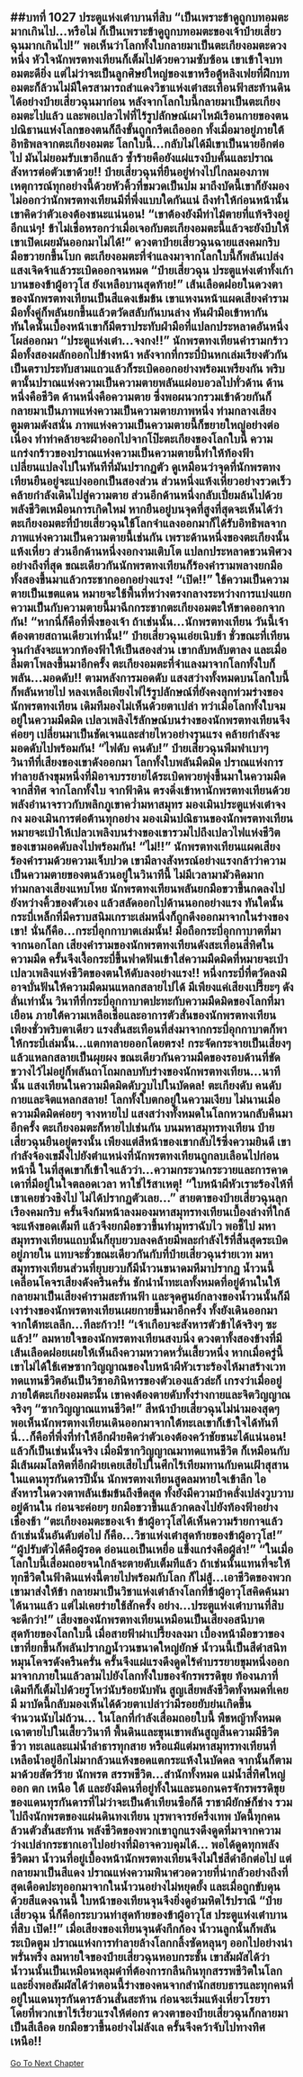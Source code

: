 ##บทที่ 1027 ประตูแห่งเต๋าบานที่สิบ
“เป็นเพราะข้าดูถูกบทอมตะมากเกินไป...หรือไม่ ก็เป็นเพราะข้าดูถูกบทอมตะของเจ้าป๋ายเสี่ยวฉุนมากเกินไป!” พอเห็นว่าโลกทั้งใบกลายมาเป็นตะเกียงอมตะดวงหนึ่ง หัวใจนักพรตทงเทียนก็เต็มไปด้วยความซับซ้อน เขาเข้าใจบทอมตะดียิ่ง แต่ไม่ว่าจะเป็นลูกศิษย์ใหญ่ของเขาหรือตู้หลิงเฟยที่ฝึกบทอมตะก็ล้วนไม่มีใครสามารถสำแดงวิชาแห่งเต๋าสะเทือนฟ้าสะท้านดินได้อย่างป๋ายเสี่ยวฉุนมาก่อน
หลังจากโลกใบนี้กลายมาเป็นตะเกียงอมตะไปแล้ว และพอเปลวไฟที่ไร้รูปลักษณ์เผาไหม้เรือนกายของตน ปณิธานแห่งโลกของตนก็ถึงขั้นถูกกรีดเถือออก ทั้งเมื่อมาอยู่ภายใต้อิทธิพลจากตะเกียงอมตะ โลกใบนี้...กลับไม่ได้มีเขาเป็นนายอีกต่อไป มันไม่ยอมรับเขาอีกแล้ว ซ้ำร้ายคือยังแผ่แรงบีบคั้นและปราณสังหารต่อตัวเขาด้วย!!
ป๋ายเสี่ยวฉุนที่ยืนอยู่ห่างไปไกลมองภาพเหตุการณ์ทุกอย่างนี้ด้วยหัวคิ้วที่ขมวดเป็นปม มาถึงบัดนี้เขาก็ยังมองไม่ออกว่านักพรตทงเทียนมีที่พึ่งแบบใดกันแน่ ถึงทำให้ก่อนหน้านั้นเขาคิดว่าตัวเองต้องชนะแน่นอน!
“เขาต้องยังมีท่าไม้ตายที่แท้จริงอยู่อีกแน่ๆ! ข้าไม่เชื่อหรอกว่าเมื่อเจอกับตะเกียงอมตะนี้แล้วจะยังบีบให้เขาเปิดเผยมันออกมาไม่ได้!” ดวงตาป๋ายเสี่ยวฉุนฉายแสงคมกริบ มือขวายกขึ้นโบก ตะเกียงอมตะที่จำแลงมาจากโลกใบนี้ก็พลันเปล่งแสงเจิดจ้าแล้วระเบิดออกจนหมด
“ป๋ายเสี่ยวฉุน ประตูแห่งเต๋าทั้งเก้าบานของข้าผู้อาวุโส ยังเหลือบานสุดท้าย!” เส้นเลือดฝอยในดวงตาของนักพรตทงเทียนเป็นสีแดงเข้มข้น เขาแหงนหน้าแผดเสียงคำราม มือทั้งคู่ก็พลันยกขึ้นแล้วตวัดสลับกันบนล่าง หันฝ่ามือเข้าหากัน ทันใดนั้นเบื้องหน้าเขาก็มีตราประทับฝ่ามือที่แปลกประหลาดอันหนึ่งโผล่ออกมา
“ประตูแห่งเต๋า...จงกง!!” นักพรตทงเทียนคำรามกร้าว มือทั้งสองผลักออกไปข้างหน้า หลังจากที่กระบี่บินหกเล่มเรียงตัวกันเป็นตราประทับสามแถวแล้วก็ระเบิดออกอย่างพร้อมเพรียงกัน พริบตานั้นปราณแห่งความเป็นความตายพลันแผ่อบอวลไปทั่วด้าน ด้านหนึ่งคือชีวิต ด้านหนึ่งคือความตาย ซึ่งพอผนวกรวมเข้าด้วยกันก็กลายมาเป็นภาพแห่งความเป็นความตายภาพหนึ่ง ท่ามกลางเสียงตูมตามดังสนั่น ภาพแห่งความเป็นความตายนี้ก็ขยายใหญ่อย่างต่อเนื่อง ทำท่าคล้ายจะฝ่าออกไปจากโป๊ะตะเกียงของโลกใบนี้
ความแกร่งกร้าวของปราณแห่งความเป็นความตายนี้ทำให้ท้องฟ้าเปลี่ยนแปลงไปในทันทีที่มันปรากฏตัว ดูเหมือนว่าจุดที่นักพรตทงเทียนยืนอยู่จะแบ่งออกเป็นสองส่วน ส่วนหนึ่งแห้งเหี่ยวอย่างรวดเร็วคล้ายกำลังเดินไปสู่ความตาย ส่วนอีกด้านหนึ่งกลับเปี่ยมล้นไปด้วยพลังชีวิตเหมือนการเกิดใหม่
หากยืนอยู่บนจุดที่สูงที่สุดจะเห็นได้ว่าตะเกียงอมตะที่ป๋ายเสี่ยวฉุนใช้โลกจำแลงออกมาก็ได้รับอิทธิพลจากภาพแห่งความเป็นความตายนี้เช่นกัน เพราะด้านหนึ่งของตะเกียงนั้นแห้งเหี่ยว ส่วนอีกด้านหนึ่งงอกงามเติบโต
แปลกประหลาดชวนพิศวงอย่างถึงที่สุด ขณะเดียวกันนักพรตทงเทียนก็ร้องคำรามพลางยกมือทั้งสองขึ้นมาแล้วกระชากออกอย่างแรง!
“เปิด!!”
ใช้ความเป็นความตายเป็นเขตแดน หมายจะใช้พื้นที่หว่างตรงกลางระหว่างการแบ่งแยกความเป็นกับความตายนี้มาฉีกกระชากตะเกียงอมตะให้ขาดออกจากกัน!
“หากนี่ก็คือที่พึ่งของเจ้า ถ้าเช่นนั้น...นักพรตทงเทียน วันนี้เจ้าต้องตายสถานเดียวเท่านั้น!” ป๋ายเสี่ยวฉุนเอ่ยเนิบช้า ชั่วขณะที่เทียนจุนกำลังจะแหวกท้องฟ้าให้เป็นสองส่วน เขากลับหลับตาลง และเมื่อลืมตาโพลงขึ้นมาอีกครั้ง ตะเกียงอมตะที่จำแลงมาจากโลกทั้งใบก็พลัน...มอดดับ!!
ตามหลังการมอดดับ แสงสว่างทั้งหมดบนโลกใบนี้ก็พลันหายไป หลงเหลือเพียงไฟไร้รูปลักษณ์ที่ยังคงลุกท่วมร่างของนักพรตทงเทียน เดิมทีมองไม่เห็นด้วยตาเปล่า ทว่าเมื่อโลกทั้งใบจมอยู่ในความมืดมิด เปลวเพลิงไร้ลักษณ์บนร่างของนักพรตทงเทียนจึงค่อยๆ เปลี่ยนมาเป็นชัดเจนและส่ายไหวอย่างรุนแรง คล้ายกำลังจะมอดดับไปพร้อมกัน!
“ไฟดับ คนดับ!” ป๋ายเสี่ยวฉุนพึมพำเบาๆ วินาทีที่เสียงของเขาดังออกมา โลกทั้งใบพลันมืดมิด ปราณแห่งการทำลายล้างขุมหนึ่งที่มิอาจบรรยายได้ระเบิดพวยพุ่งขึ้นมาในความมืดจากสี่ทิศ จากโลกทั้งใบ จากฟ้าดิน ตรงดิ่งเข้าหานักพรตทงเทียนด้วยพลังอำนาจราวกับพลิกภูเขาคว่ำมหาสมุทร มองเมินประตูแห่งเต๋าจงกง มองเมินการต่อต้านทุกอย่าง มองเมินปณิธานของนักพรตทงเทียน หมายจะเป่าให้เปลวเพลิงบนร่างของเขารวมไปถึงเปลวไฟแห่งชีวิตของเขามอดดับลงไปพร้อมกัน!
“ไม่!!” นักพรตทงเทียนแผดเสียงร้องคำรามด้วยความเจ็บปวด เขามีลางสังหรณ์อย่างแรงกล้าว่าความเป็นความตายของตนล้วนอยู่ในวินาทีนี้ ไม่มีเวลามามัวคิดมาก ท่ามกลางเสียงแหบโหย นักพรตทงเทียนพลันยกมือขวาขึ้นกดลงไปยังหว่างคิ้วของตัวเอง แล้วสลัดออกไปด้านนอกอย่างแรง ทันใดนั้นกระบี่เหล็กที่มีคราบสนิมเกราะเล่มหนึ่งก็ถูกดึงออกมาจากในร่างของเขา!
นั่นก็คือ...กระบี่อุกกาบาตเล่มนั้น!
มือถือกระบี่อุกกาบาตที่มาจากนอกโลก เสียงคำรามของนักพรตทงเทียนดังสะเทือนสี่ทิศในความมืด ครั้นจึงเงื้อกระบี่ขึ้นฟาดฟันเข้าใส่ความมืดมิดที่หมายจะเป่าเปลวเพลิงแห่งชีวิตของตนให้ดับลงอย่างแรง!!
หนึ่งกระบี่ที่ตวัดลงมิอาจบั่นฟันให้ความมืดมนแหลกสลายไปได้ มีเพียงแค่เสียงเปรี๊ยะๆ ดังลั่นเท่านั้น วินาทีที่กระบี่อุกกาบาตปะทะกับความมืดมิดของโลกที่มาเยือน ภายใต้ความเหลือเชื่อและอาการตัวสั่นของนักพรตทงเทียน เพียงชั่วพริบตาเดียว แรงสั่นสะเทือนที่ส่งมาจากกระบี่อุกกาบาตก็พาให้กระบี่เล่มนั้น...แตกทลายออกโดยตรง!
กระจัดกระจายเป็นเสี่ยงๆ แล้วแหลกสลายเป็นผุยผง ขณะเดียวกันความมืดของรอบด้านที่ขัดขวางไว้ไม่อยู่ก็พลันถาโถมกลบทับร่างของนักพรตทงเทียน...นาทีนั้น แสงเทียนในความมืดมิดดับวูบไปในบัดดล!
ตะเกียงดับ คนดับ กายและจิตแหลกสลาย!
โลกทั้งใบตกอยู่ในความเงียบ ไม่นานเมื่อความมืดมิดค่อยๆ จางหายไป แสงสว่างทั้งหมดในโลกหวนกลับคืนมาอีกครั้ง ตะเกียงอมตะก็หายไปเช่นกัน บนมหาสมุทรทงเทียน ป๋ายเสี่ยวฉุนยืนอยู่ตรงนั้น เพียงแต่สีหน้าของเขากลับไร้ซึ่งความยินดี เขากำลังจ้องเขม็งไปยังตำแหน่งที่นักพรตทงเทียนถูกลบเลือนไปก่อนหน้านี้ ในที่สุดเขาก็เข้าใจแล้วว่า...ความกระวนกระวายและการคาดเดาที่มีอยู่ในใจตลอดเวลา หาใช่ไร้สาเหตุ!
“ใบหน้าผีหัวเราะร้องไห้ที่เขาเคยช่วงชิงไป ไม่ได้ปรากฏตัวเลย...” สายตาของป๋ายเสี่ยวฉุนลุกเรืองคมกริบ ครั้นจึงก้มหน้าลงมองมหาสมุทรทงเทียนเบื้องล่างที่ใกล้จะแห้งขอดเต็มที แล้วจึงยกมือขวาขึ้นทำมุทราฉับไว พอชี้ไป มหาสมุทรทงเทียนแถบนั้นก็ยุบยวบลงคล้ายมีพละกำลังไร้ที่สิ้นสุดระเบิดอยู่ภายใน
แทบจะชั่วขณะเดียวกันกับที่ป๋ายเสี่ยวฉุนร่ายเวท มหาสมุทรทงเทียนส่วนที่ยุบยวบก็มีน้ำวนขนาดมหึมาปรากฏ น้ำวนนี้เคลื่อนโคจรเสียงดังครืนครั่น ชักนำน้ำทะเลทั้งหมดที่อยู่ด้านในให้กลายมาเป็นเสียงคำรามสะท้านฟ้า
และจุดศูนย์กลางของน้ำวนนั้นก็มีเงาร่างของนักพรตทงเทียนเผยกายขึ้นมาอีกครั้ง ทั้งยังเดินออกมาจากใต้ทะเลลึก...ทีละก้าว!!
“เจ้าเกือบจะสังหารตัวข้าได้จริงๆ ซะแล้ว!” ลมหายใจของนักพรตทงเทียนสงบนิ่ง ดวงตาทั้งสองข้างที่มีเส้นเลือดฝอยเผยให้เห็นถึงความหวาดหวั่นเสี้ยวหนึ่ง หากเมื่อครู่นี้เขาไม่ได้ใช้เศษซากวิญญาณของใบหน้าผีหัวเราะร้องไห้มาสร้างเวททดแทนชีวิตอันเป็นวิชาอภินิหารของตัวเองแล้วล่ะก็ เกรงว่าเมื่ออยู่ภายใต้ตะเกียงอมตะนั้น เขาคงต้องตายดับทั้งร่างกายและจิตวิญญาณจริงๆ
“ซากวิญญาณแทนชีวิต!” สีหน้าป๋ายเสี่ยวฉุนไม่น่ามองสุดๆ พอเห็นนักพรตทงเทียนเดินออกมาจากใต้ทะเลเขาก็เข้าใจได้ทันที นี่...ก็คือที่พึ่งที่ทำให้อีกฝ่ายคิดว่าตัวเองต้องคว้าชัยชนะได้แน่นอน!
แล้วก็เป็นเช่นนั้นจริง เมื่อมีซากวิญญาณมาทดแทนชีวิต ก็เหมือนกับมีเส้นผมโลหิตที่อีกฝ่ายเคยเสียไปในศึกไร้เทียมทานกับคนเฝ้าสุสานในแดนทุรกันดารปีนั้น
นักพรตทงเทียนสูดลมหายใจเข้าลึก ไอสังหารในดวงตาพลันเข้มข้นถึงขีดสุด ทั้งยังมีความบ้าคลั่งเปล่งวูบวาบอยู่ด้านใน ก่อนจะค่อยๆ ยกมือขวาขึ้นแล้วกดลงไปยังท้องฟ้าอย่างเชื่องช้า
“ตะเกียงอมตะของเจ้า ข้าผู้อาวุโสได้เห็นความร้ายกาจแล้ว ถ้าเช่นนั้นอันดับต่อไป ก็คือ...วิชาแห่งเต๋าสุดท้ายของข้าผู้อาวุโส!”
“ผู้ปรับตัวได้คือผู้รอด อ่อนแอเป็นเหยื่อ แข็งแกร่งคือผู้ล่า!”
“ในเมื่อโลกใบนี้เสื่อมถอยจนใกล้จะตายดับเต็มทีแล้ว ถ้าเช่นนั้นแทนที่จะให้ทุกชีวิตในฟ้าดินแห่งนี้ตายไปพร้อมกับโลก ก็ไม่สู้...เอาชีวิตของพวกเขามาส่งให้ข้า กลายมาเป็นวิชาแห่งเต๋าล้างโลกที่ข้าผู้อาวุโสคิดค้นมาได้นานแล้ว แต่ไม่เคยร่ายใช้สักครั้ง อย่าง...ประตูแห่งเต๋าบานที่สิบจะดีกว่า!”
เสียงของนักพรตทงเทียนเหมือนเป็นเสียงอสนีบาตสุดท้ายของโลกใบนี้ เมื่อสายฟ้าผ่าเปรี้ยงลงมา เบื้องหน้ามือขวาของเขาที่ยกขึ้นก็พลันปรากฏน้ำวนขนาดใหญ่ยักษ์ น้ำวนนี้เป็นสีดำสนิท หมุนโคจรดังครืนครั่น ครั้นจึงแผ่แรงดึงดูดไร้คำบรรยายขุมหนึ่งออกมาจากภายในแล้วลามไปยังโลกทั้งใบของจักรพรรดิขุย
ท้องนภาที่เดิมทีก็เต็มไปด้วยรูโหว่นับร้อยนับพัน สูญเสียพลังชีวิตทั้งหมดที่เคยมี มาบัดนี้กลับมองเห็นได้ด้วยตาเปล่าว่ามีรอยยับย่นเกิดขึ้นจำนวนนับไม่ถ้วน...
ในโลกที่กำลังเสื่อมถอยใบนี้ พืชหญ้าทั้งหมดเฉาตายไปในเสี้ยววินาที พื้นดินและขุนเขาพลันสูญสิ้นความมีชีวิตชีวา ทะเลและแม่น้ำลำธารทุกสาย หรือแม้แต่มหาสมุทรทงเทียนที่เหลือน้ำอยู่อีกไม่มากล้วนแห้งขอดแตกระแห้งในบัดดล
จากนั้นก็ตามมาด้วยสัตว์ร้าย นักพรต สรรพชีวิต...สำนักทั้งหมด แม่น้ำสี่ทิศใหญ่ออก ตก เหนือ ใต้ และยังมีคนที่อยู่ทั้งในและนอกนครจักรพรรดิขุยของแดนทุรกันดารที่ไม่ว่าจะเป็นต้าเทียนซือก็ดี ราชาผียักษ์ก็ช่าง รวมไปถึงนักพรตของแผ่นดินทงเทียน บุรพาจารย์ครึ่งเทพ
บัดนี้ทุกคนล้วนตัวสั่นสะท้าน พลังชีวิตของพวกเขาถูกแรงดึงดูดที่มาจากความว่างเปล่ากระชากเอาไปอย่างที่มิอาจควบคุมได้...
พอได้ดูดทุกพลังชีวิตมา น้ำวนที่อยู่เบื้องหน้านักพรตทงเทียนจึงไม่ใช่สีดำอีกต่อไป แต่กลายมาเป็นสีแดง ปราณแห่งความพินาศวอดวายที่น่ากลัวอย่างถึงที่สุดเดือดปะทุออกมาจากในน้ำวนอย่างไม่หยุดยั้ง และเมื่อถูกขับดุนด้วยสีแดงฉานนี้ ใบหน้าของเทียนจุนจึงยิ่งดูอำมหิตไร้ปราณี
“ป๋ายเสี่ยวฉุน นี่ก็คือกระบวนท่าสุดท้ายของข้าผู้อาวุโส ประตูแห่งเต๋าบานที่สิบ เปิด!!” เมื่อเสียงของเทียนจุนดังกึกก้อง น้ำวนลูกนั้นก็พลันระเบิดตูม ปราณแห่งการทำลายล้างโลกกลิ้งซัดหลุนๆ ออกไปอย่างน่าพรั่นพรึง
ลมหายใจของป๋ายเสี่ยวฉุนหอบกระชั้น เขาสัมผัสได้ว่าน้ำวนนั้นเป็นเหมือนหลุมดำที่ต้องการกลืนกินทุกสรรพชีวิตในโลก และยิ่งพอสัมผัสได้ว่าตอนนี้ร่างของคนจากสำนักสยบธารและทุกคนที่อยู่ในแดนทุรกันดารล้วนสั่นสะท้าน ก่อนจะเริ่มแห้งเหี่ยวโรยราโดยที่พวกเขาไร้เรี่ยวแรงให้ต่อกร ดวงตาของป๋ายเสี่ยวฉุนก็กลายมาเป็นสีเลือด ยกมือขวาขึ้นอย่างไม่ลังเล ครั้นจึงคว้าจับไปทางทิศเหนือ!!
------






[Go To Next Chapter]( ./174.md)